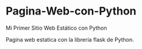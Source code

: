 # Pagina-Web-con-Python
Mi Primer Sitio Web Estático con Python

Pagina web estatica con la librería flask de Python.
